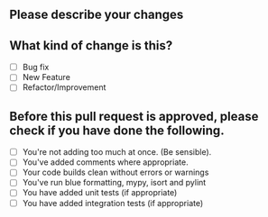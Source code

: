 ## Please describe your changes


## What kind of change is this?

- [ ] Bug fix
- [ ] New Feature
- [ ] Refactor/Improvement

## Before this pull request is approved, please check if you have done the following.

- [ ] You're not adding too much at once. (Be sensible).
- [ ] You've added comments where appropriate.
- [ ] Your code builds clean without errors or warnings
- [ ] You've run blue formatting, mypy, isort and pylint
- [ ] You have added unit tests (if appropriate)
- [ ] You have added integration tests (if appropriate)
